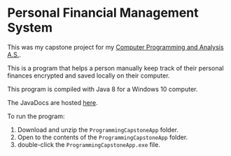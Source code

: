 # Personal Financial Management System

This was my capstone project for my [Computer Programming and Analysis A.S.](https://www.hccfl.edu/academics/subjects/information-technology/computer-programming-and-analysis).

This is a program that helps a person manually keep track of their personal finances encrypted and saved locally on their computer.

This program is compiled with Java 8 for a Windows 10 computer.

The JavaDocs are hosted [here](https://kevinm-code.github.io/PersonalFinancialManagementSystem/).

To run the program:

1. Download and unzip the `ProgrammingCapstoneApp` folder.
2. Open to the contents of the `ProgrammingCapstoneApp` folder.
3. double-click the `ProgrammingCapstoneApp.exe` file.
